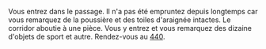 Vous entrez dans le passage. Il n'a pas été empruntez depuis longtemps car vous remarquez de la poussière et des toiles d'araignée intactes. Le corridor aboutie à une pièce. Vous y entrez et vous remarquez des dizaine d'objets de sport et autre. Rendez-vous au [440](440).